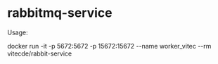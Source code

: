 # rabbitmq-service
Usage:

docker run -it -p 5672:5672 -p 15672:15672 --name worker_vitec --rm vitecde/rabbit-service